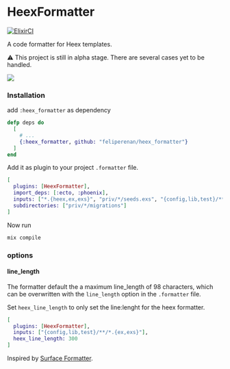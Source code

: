 # HeexFormatter

[![ElixirCI](https://github.com/feliperenan/heex_formatter/actions/workflows/elixir.yml/badge.svg)](https://github.com/feliperenan/heex_formatter/actions/workflows/elixir.yml)

A code formatter for Heex templates.

:warning: This project is still in alpha stage. There are several cases yet to be handled.

![](examples/example.gif)

### Installation

add `:heex_formatter` as dependency

```elixir
defp deps do
  [
    # ...
    {:heex_formatter, github: "feliperenan/heex_formatter"}
  ]
end
```

Add it as plugin to your project `.formatter` file.

```elixir
[
  plugins: [HeexFormatter],
  import_deps: [:ecto, :phoenix],
  inputs: ["*.{heex,ex,exs}", "priv/*/seeds.exs", "{config,lib,test}/**/*.{heex,ex,exs}"],
  subdirectories: ["priv/*/migrations"]
]
```
Now run
```elixir
mix compile
```
### options

#### line_length

The formatter default the a maximum line_length of 98 characters, which can be overwritten with the `line_length` option in the `.formatter` file.

Set `heex_line_length` to only set the line:lenght for the heex formatter.

```elixir
[
  plugins: [HeexFormatter],
  inputs: ["{config,lib,test}/**/*.{ex,exs}"],
  heex_line_length: 300
]
```

Inspired by [Surface Formatter](https://github.com/surface-ui/surface_formatter).
